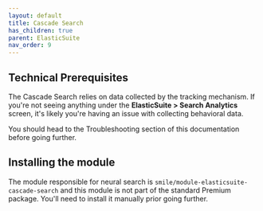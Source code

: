 ```yaml
---
layout: default
title: Cascade Search
has_children: true
parent: ElasticSuite
nav_order: 9
---
```


## Technical Prerequisites

The Cascade Search relies on data collected by the tracking mechanism. If you're not seeing anything under the **ElasticSuite > Search Analytics** screen, it's likely you're having an issue with collecting behavioral data. 

You should head to the Troubleshooting section of this documentation before going further.

## Installing the module

The module responsible for neural search is `smile/module-elasticsuite-cascade-search` and this module is not part of the standard Premium package. You'll need to install it manually prior going further.

